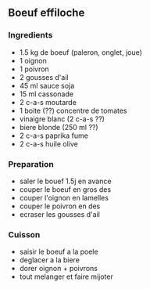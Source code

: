 ## Boeuf effiloche

### Ingredients

- 1.5 kg de boeuf (paleron, onglet, joue)
- 1 oignon
- 1 poivron
- 2 gousses d'ail
- 45 ml sauce soja
- 15 ml cassonade
- 2 c-a-s  moutarde
- 1 boite (??) concentre de tomates
- vinaigre blanc (2 c-a-s ??)
- biere blonde (250 ml ??)
- 2 c-a-s paprika fume
- 2 c-a-s huile olive


### Preparation

- saler le bouef 1.5j en avance
- couper le boeuf en gros des
- couper l'oignon en lamelles
- couper le poivron en des
- ecraser les gousses d'ail

### Cuisson

- saisir le boeuf a la poele
- deglacer a la biere
- dorer oignon + poivrons
- tout melanger et faire mijoter

